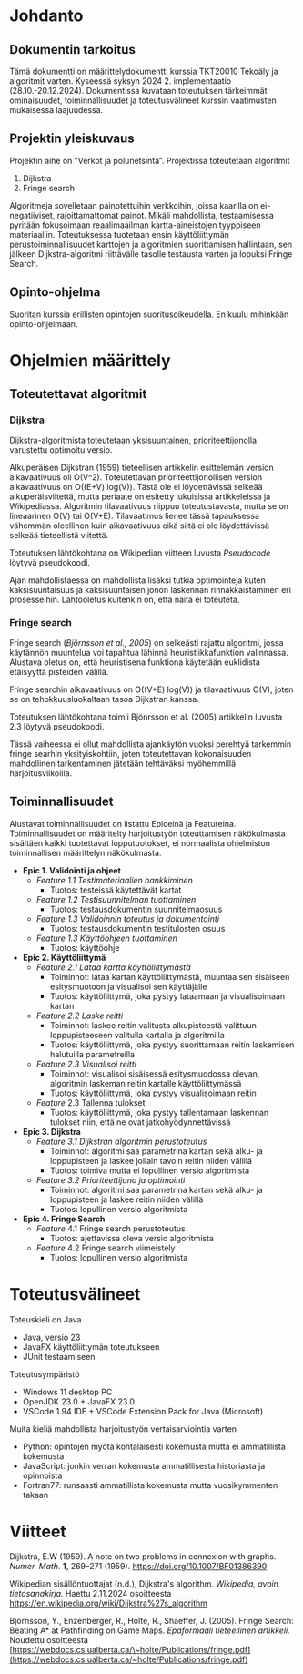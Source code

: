 # Johdanto

## Dokumentin tarkoitus

Tämä dokumentti on määrittelydokumentti kurssia TKT20010 Tekoäly ja algoritmit varten. Kyseessä syksyn 2024 2. implementaatio (28.10.-20.12.2024). Dokumentissa kuvataan toteutuksen tärkeimmät ominaisuudet, toiminnallisuudet ja toteutusvälineet kurssin vaatimusten mukaisessa laajuudessa.

## Projektin yleiskuvaus

Projektin aihe on ”Verkot ja polunetsintä”. Projektissa toteutetaan algoritmit

1.  Dijkstra
2.  Fringe search

Algoritmeja sovelletaan painotettuihin verkkoihin, joissa kaarilla on ei-negatiiviset, rajoittamattomat painot. Mikäli mahdollista, testaamisessa pyritään fokusoimaan reaalimaailman kartta-aineistojen tyyppiseen materiaaliin. Toteutuksessa tuotetaan ensin käyttöliittymän perustoiminnallisuudet karttojen ja algoritmien suorittamisen hallintaan, sen jälkeen Dijkstra-algoritmi riittävälle tasolle testausta varten ja lopuksi Fringe Search.

## Opinto-ohjelma

Suoritan kurssia erillisten opintojen suoritusoikeudella. En kuulu mihinkään opinto-ohjelmaan.

# Ohjelmien määrittely

## Toteutettavat algoritmit

### Dijkstra

Dijkstra-algoritmista toteutetaan yksisuuntainen, prioriteettijonolla varustettu optimoitu versio.

Alkuperäisen Dijkstran (1959) tieteellisen artikkelin esittelemän version aikavaativuus oli O(V\^2). Toteutettavan prioriteettijonollisen version aikavaativuus on O((E+V) log(V)). Tästä ole ei löydettävissä selkeää alkuperäisviitettä, mutta periaate on esitetty lukuisissa artikkeleissa ja Wikipediassa. Algoritmin tilavaativuus riippuu toteutustavasta, mutta se on lineaarinen O(V) tai O(V+E). Tilavaatimus lienee tässä tapauksessa vähemmän oleellinen kuin aikavaativuus eikä siitä ei ole löydettävissä selkeää tieteellistä viitettä.

Toteutuksen lähtökohtana on Wikipedian viitteen luvusta *Pseudocode* löytyvä pseudokoodi.

Ajan mahdollistaessa on mahdollista lisäksi tutkia optimointeja kuten kaksisuuntaisuus ja kaksisuuntaisen jonon laskennan rinnakkaistaminen eri prosesseihin. Lähtöoletus kuitenkin on, että näitä ei toteuteta.

### Fringe search

Fringe search (*Björnsson et al., 2005*) on selkeästi rajattu algoritmi, jossa käytännön muuntelua voi tapahtua lähinnä heuristiikkafunktion valinnassa. Alustava oletus on, että heuristisena funktiona käytetään euklidista etäisyyttä pisteiden välillä.

Fringe searchin aikavaativuus on O((V+E) log(V)) ja tilavaativuus O(V), joten se on tehokkuusluokaltaan tasoa Dijkstran kanssa.

Toteutuksen lähtökohtana toimii Bjönrsson et al. (2005) artikkelin luvusta 2.3 löytyvä pseudokoodi.

Tässä vaiheessa ei ollut mahdollista ajankäytön vuoksi perehtyä tarkemmin fringe searhin yksityiskohtiin, joten toteutettavan kokonaisuuden mahdollinen tarkentaminen jätetään tehtäväksi myöhemmillä harjoitusviikoilla.

## Toiminnallisuudet

Alustavat toiminnallisuudet on listattu Epiceinä ja Featureina. Toiminnallisuudet on määritelty harjoitustyön toteuttamisen näkökulmasta sisältäen kaikki tuotettavat lopputuotokset, ei normaalista ohjelmiston toiminnallisen määrittelyn näkökulmasta.

-   **Epic 1. Validointi ja ohjeet**
    -   *Feature 1.1 Testimateriaalien hankkiminen*
        -   Tuotos: testeissä käytettävät kartat
    -   *Feature 1.2 Testisuunnitelman tuottaminen*
        -   Tuotos: testausdokumentin suunnitelmaosuus
    -   *Feature 1.3 Validoinnin toteutus ja dokumentointi*
        -   Tuotos: testausdokumentin testitulosten osuus
    -   *Feature 1.3 Käyttöohjeen tuottaminen*
        -   Tuotos: käyttöohje
-   **Epic 2. Käyttöliittymä**
    -   *Feature 2.1 Lataa kartta käyttöliittymästä*
        -   Toiminnot: lataa kartan käyttöliittymästä, muuntaa sen sisäiseen esitysmuotoon ja visualisoi sen käyttäjälle
        -   Tuotos: käyttöliittymä, joka pystyy lataamaan ja visualisoimaan kartan
    -   *Feature 2.2 Laske reitti*
        -   Toiminnot: laskee reitin valitusta alkupisteestä valittuun loppupisteeseen valitulla kartalla ja algoritmilla
        -   Tuotos: käyttöliittymä, joka pystyy suorittamaan reitin laskemisen halutuilla parametreilla
    -   *Feature 2.3 Visualisoi reitti*
        -   Toiminnot: visualisoi sisäisessä esitysmuodossa olevan, algoritmin laskeman reitin kartalle käyttöliittymässä
        -   Tuotos: käyttöliittymä, joka pystyy visualisoimaan reitin
    -   *Feature* 2.3 Tallenna tulokset
        -   Tuotos: käyttöliittymä, joka pystyy tallentamaan laskennan tulokset niin, että ne ovat jatkohyödynnettävissä
-   **Epic 3. Dijkstra**
    -   *Feature 3.1 Dijkstran algoritmin perustoteutus*
        -   Toiminnot: algoritmi saa parametrina kartan sekä alku- ja loppupisteen ja laskee jollain tavoin reitin niiden välillä
        -   Tuotos: toimiva mutta ei lopullinen versio algoritmista
    -   *Feature 3.2 Prioriteettijono ja optimointi*
        -   Toiminnot: algoritmi saa parametrina kartan sekä alku- ja loppupisteen ja laskee reitin niiden välillä
        -   Tuotos: lopullinen versio algoritmista
-   **Epic 4. Fringe Search**
    -   *Feature* 4.1 Fringe search perustoteutus
        -   Tuotos: ajettavissa oleva versio algoritmista
    -   *Feature* 4.2 Fringe search viimeistely
        -   Tuotos: lopullinen versio algoritmista

# Toteutusvälineet

Toteuskieli on Java

-   Java, versio 23
-   JavaFX käyttöliittymän toteutukseen
-   JUnit testaamiseen

Toteutusympäristö

-   Windows 11 desktop PC
-   OpenJDK 23.0 + JavaFX 23.0
-   VSCode 1.94 IDE + VSCode Extension Pack for Java (Microsoft)

Muita kieliä mahdollista harjoitustyön vertaisarviointia varten

-   Python: opintojen myötä kohtalaisesti kokemusta mutta ei ammatillista kokemusta
-   JavaScript: jonkin verran kokemusta ammatillisesta historiasta ja opinnoista
-   Fortran77: runsaasti ammatillista kokemusta mutta vuosikymmenten takaan

# Viitteet

Dijkstra, E.W (1959). A note on two problems in connexion with graphs. *Numer. Math.* **1**, 269–271 (1959). <https://doi.org/10.1007/BF01386390>

Wikipedian sisällöntuottajat (n.d.), Dijkstra's algorithm. *Wikipedia, avoin tietosanakirja.* Haettu 2.11.2024 osoitteesta <https://en.wikipedia.org/wiki/Dijkstra%27s_algorithm>

Björnsson, Y., Enzenberger, R., Holte, R., Shaeffer, J. (2005). Fringe Search: Beating A\* at Pathfinding on Game Maps. *Epäformaali tieteellinen artikkeli.* Noudettu osoitteesta [https://webdocs.cs.ualberta.ca/\~holte/Publications/fringe.pdf](https://webdocs.cs.ualberta.ca/~holte/Publications/fringe.pdf)

